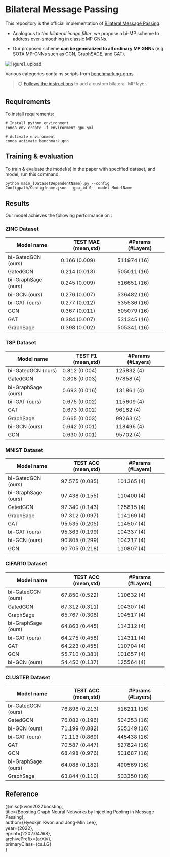 # Bilateral Message Passing

This repository is the official implementation of [Bilateral Message Passing](https://arxiv.org/abs/2202.04768). 

+ Analogous to *the bilateral image filter*, we propose a bi-MP scheme to address over-smoothing in classic MP GNNs.

+ Our proposed scheme **can be generalized to all ordinary MP GNNs** (e.g. SOTA MP-GNNs such as GCN, GraphSAGE, and GAT).

![Figure1_upload](https://user-images.githubusercontent.com/84267304/152954507-846c98ec-3858-4143-b448-e10b072e7a9f.jpg)

Various categories contains scripts from [benchmarking-gnns](https://github.com/graphdeeplearning/benchmarking-gnns).

>📋   [Follows the instructions](https://github.com/hookhy/bi-MP/blob/HyeokjinK/add_bimp.md) to add a custom bilateral-MP layer.

## Requirements

To install requirements:

```setup
# Install python environment
conda env create -f environment_gpu.yml 

# Activate environment
conda activate benchmark_gnn
```

## Training & evaluation

To train & evaluate the model(s) in the paper with specified dataset, and model, run this command:

```train
python main_{DatasetDependentName}.py --config Configpath/Configfname.json --gpu_id 0 --model ModelName
```

## Results

Our model achieves the following performance on :

### ZINC Dataset

| Model name         | TEST MAE (mean,std) |    #Params (#Layers)   |
| ------------------ | ------------------- | ---------------------- |
| bi-GatedGCN (ours) |     0.166 (0.009)   |      511974 (16)       |
| GatedGCN           |     0.214 (0.013)   |      505011 (16)       |
| bi-GraphSage (ours)|     0.245 (0.009)   |      516651 (16)       |
| bi-GCN (ours)      |     0.276 (0.007)   |      536482 (16)       |
| bi-GAT (ours)      |     0.277 (0.012)   |      535536 (16)       |
| GCN                |     0.367 (0.011)   |      505079 (16)       |
| GAT                |     0.384 (0.007)   |      531345 (16)       |
| GraphSage          |     0.398 (0.002)   |      505341 (16)       |

### TSP Dataset

| Model name         | TEST F1  (mean,std) |    #Params (#Layers)   |
| ------------------ | ------------------- | ---------------------- |
| bi-GatedGCN (ours) |     0.812 (0.004)   |      125832 (4)        |
| GatedGCN           |     0.808 (0.003)   |      97858 (4)         |
| bi-GraphSage (ours)|     0.693 (0.016)   |      131861 (4)        |
| bi-GAT (ours)      |     0.675 (0.002)   |      115609 (4)        |
| GAT                |     0.673 (0.002)   |      96182 (4)         |
| GraphSage          |     0.665 (0.003)   |      99263 (4)         |
| bi-GCN (ours)      |     0.642 (0.001)   |      118496 (4)        |
| GCN                |     0.630 (0.001)   |      95702 (4)         |

### MNIST Dataset

| Model name         | TEST ACC  (mean,std)|    #Params (#Layers)   |
| ------------------ | ------------------- | ---------------------- |
| bi-GatedGCN (ours) |    97.575 (0.085)   |      101365 (4)        |
| bi-GraphSage (ours)|    97.438 (0.155)   |      110400 (4)        |
| GatedGCN           |    97.340 (0.143)   |      125815 (4)        |
| GraphSage          |    97.312 (0.097)   |      114169 (4)        |
| GAT                |    95.535 (0.205)   |      114507 (4)        |
| bi-GAT (ours)      |    95.363 (0.199)   |      104337 (4)        |
| bi-GCN (ours)      |    90.805 (0.299)   |      104217 (4)        |
| GCN                |    90.705 (0.218)   |      110807 (4)        |

### CIFAR10 Dataset

| Model name         | TEST ACC  (mean,std)|    #Params (#Layers)   |
| ------------------ | ------------------- | ---------------------- |
| bi-GatedGCN (ours) |    67.850 (0.522)   |      110632 (4)        |
| GatedGCN           |    67.312 (0.311)   |      104307 (4)        |
| GraphSage          |    65.767 (0.308)   |      104517 (4)        |
| bi-GraphSage (ours)|    64.863 (0.445)   |      114312 (4)        |
| bi-GAT (ours)      |    64.275 (0.458)   |      114311 (4)        |
| GAT                |    64.223 (0.455)   |      110704 (4)        |
| GCN                |    55.710 (0.381)   |      101657 (4)        |
| bi-GCN (ours)      |    54.450 (0.137)   |      125564 (4)        |

### CLUSTER Dataset

| Model name         | TEST ACC  (mean,std)|    #Params (#Layers)   |
| ------------------ | ------------------- | ---------------------- |
| bi-GatedGCN (ours) |    76.896 (0.213)   |      516211 (16)       |
| GatedGCN           |    76.082 (0.196)   |      504253 (16)       |
| bi-GCN (ours)      |    71.199 (0.882)   |      505149 (16)       |
| bi-GAT (ours)      |    71.113 (0.869)   |      445438 (16)       |
| GAT                |    70.587 (0.447)   |      527824 (16)       |
| GCN                |    68.498 (0.976)   |      501687 (16)       |
| bi-GraphSage (ours)|    64.088 (0.182)   |      490569 (16)       |
| GraphSage          |    63.844 (0.110)   |      503350 (16)       |

## Reference

  @misc{kwon2022boosting, <br>
       title={Boosting Graph Neural Networks by Injecting Pooling in Message Passing}, <br>
       author={Hyeokjin Kwon and Jong-Min Lee}, <br>
       year={2022}, <br>
       eprint={2202.04768}, <br>
       archivePrefix={arXiv}, <br>
       primaryClass={cs.LG} <br>
       }


